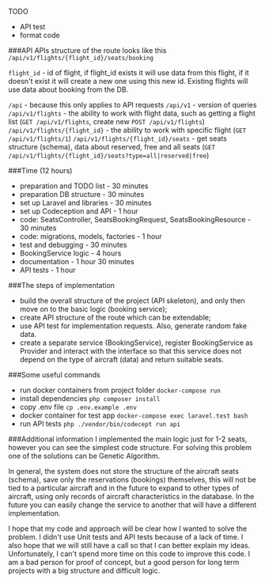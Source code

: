TODO
- API test
- format code

###API
APIs structure of the route looks like this `/api/v1/flights/{flight_id}/seats/booking`

`flight_id` - id of flight, if flight_id exists it will use data from this flight, if it doesn't exist it will create a new one using this new id.
Existing flights will use data about booking from the DB.

`/api` - because this only applies to API requests
`/api/v1` - version of queries
`/api/v1/flights` - the ability to work with flight data, such as getting a flight list (`GET /api/v1/flights`, create new `POST /api/v1/flights`)
`/api/v1/flights/{flight_id}` - the ability to work with specific flight (`GET /api/v1/flights/1`)
`/api/v1/flights/{flight_id}/seats` - get seats structure (schema), data about reserved, free and all seats (`GET /api/v1/flights/{flight_id}/seats?type=all|reserved|free`)


###Time (12 hours)
- preparation and TODO list - 30 minutes
- preparation DB structure - 30 minutes
- set up Laravel and libraries - 30 minutes
- set up Codeception and API - 1 hour
- code: SeatsController, SeatsBookingRequest, SeatsBookingResource - 30 minutes
- code: migrations, models, factories - 1 hour
- test and debugging - 30 minutes
- BookingService logic - 4 hours
- documentation - 1 hour 30 minutes
- API tests - 1  hour

###The steps of implementation
- build the overall structure of the project (API skeleton), and only then move on to the basic logic (booking service);
- create API structure of the route which can be extendable;
- use API test for implementation requests. Also, generate random fake data.
- create a separate service (BookingService), register BookingService as Provider and interact with the interface so that this service does not depend on the type of aircraft (data) and return suitable seats.


###Some useful commands
- run docker containers from project folder `docker-compose run`
- install dependencies `php composer install`
- copy .env file `cp .env.example .env`
- docker container for test app `docker-compose exec laravel.test bash`
- run API tests `php ./vendor/bin/codecept run api`


###Additional information
I implemented the main logic just for 1-2 seats, however you can see the simplest code structure. For solving this problem one of the solutions can be Genetic Algorithm.

In general, the system does not store the structure of the aircraft seats (schema), save only the reservations (bookings) themselves, this will not be tied to a particular aircraft and in the future to expand to other types of aircraft, using only records of aircraft characteristics in the database.
In the future you can easily change the service to another that will have a different implementation.

I hope that my code and approach will be clear how I wanted to solve the problem. I didn't use Unit tests and API tests because of a lack of time. I also hope that we will still have a call so that I can better explain my ideas. Unfortunately, I can't spend more time on this code to improve this code. I am a bad person for proof of concept, but a good person for long term projects with a big structure and difficult logic.
